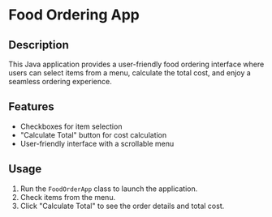 # Food Ordering App

## Description
This Java application provides a user-friendly food ordering interface where users can select items from a menu, 
calculate the total cost, and enjoy a seamless ordering experience.
## Features
- Checkboxes for item selection
- "Calculate Total" button for cost calculation
- User-friendly interface with a scrollable menu

## Usage
1. Run the `FoodOrderApp` class to launch the application.
2. Check items from the menu.
3. Click "Calculate Total" to see the order details and total cost.
